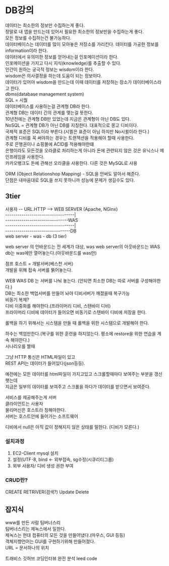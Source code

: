 # DB강의
  데이터는 최소한의 정보만 수집하는게 좋다.   
  정말로 내 앱을 만드는데 있어서 필요한 최소한의 정보만을 수집하는게 좋다.   
  모든 정보를 수집하는건 불가능하다.   
  데이터베이스는 데이터를 많이 모아놓은 저장소를 가리킨다.
  데이터를 가공한 정보를 information이라 한다.    
  데이터에서 유의미한 정보를 얻어내는걸 인포메이션이라 한다.    
  인포메이션을 가지고 다시 지식(knowledge)를 추출할 수 있다.    
  인간이 원하는 궁극적 정보는 wisdom이라 한다.    
  wisdom은 의사결정을 하는데 도움이 되는 정보이다.    
  데이터가 있어야 wisdom을 만드는데 이때 데이터를 저장하는 장소가 데이터베이스라고 한다.   
  dbms(database management system)    
  SQL = 시퀄    
  데이터베이스를 사용하는걸 관계형 DB라 한다.   
  관계형 DB는 데이터 간의 관계를 맺는걸 뜻한다.   
  10년전에는 관계형 DB만 있었는데 지금은 관계형이 아닌 DB도 있다.   
  NoSQL = 관계형 DB가 아닌 DB를 지칭한다. 대표적으로 몽고 디비이다.   
  국제적 표준은 SQL이라 부른다.(시퀼은 표준이 아님 하지만 No시퀼이라 한다.)   
  관계형 디비를 꼭 써야하는 경우는 트랜잭션을 적용해야 할때 사용한다.    
  주로 은행권이나 쇼핑몰에 ACID를 적용해야한떄    
  은행이라도 모든것을 오라클로 처리하는게 아니라 돈에 관련되지 않은 것은 유닉스나 메인프레임을 사용한다.   
  카카오뱅크도 돈에 관해선 오라클을 사용한다. 다른 것은 MySQL로 사용    

  ORM (Object Relationshop Mapping) - SQL을 안써도 알아서 해준다.   
  단점은 내마음대로 SQL을 쓰지 못하니까 성능에 문제가 생길수도 있다.   

  ## 3tier

  사용자 -- URL.HTTP --> WEB SERVER (Apache, NGinx)   
  ----------------------------------|   
  -------------------------------WAS    
  ----------------------------------|       
  --------------------------------DB    
  web server - was - db (3 tier)    

  web server 의 인바운드는 전 세계가 대상, was
  web server의 아웃바운드는 WAS
  db는 was에만 열어놓는다.(아웃바운드를 was만)

  점프 호스트 = 개발서버(베스천 서버)   
  개발을 위해 접속 서버를 뚥어놓는다.

  WEB WAS DB 는 서버를 나눠 놓는다. (안되면 최소한 DB는 따로 서버를 구성해야한다.)   
  DB는 최소한 백업서버를 만들어 놔야 디비서버가 깨졌을때 복구가능    
  비동기 복제?   
  디비 이중화를 해야한다.(프라이머리 디비, 스탠바이 디비)    
  프라이머리 디비에 데이터가 들어오면 비동기로 스텐바이 디비에 저장을 한다.   

  롤백을 하기 위해서는 시스템을 만들 때 롤백을 위한 시스템으로 개발해야 한다.

  하수는 백업만한다.(복구를 위한 훈련을 하지않는다. 평소에 restore을 위한 연습을 계속 해야한다.)    
  시나리오를 짤때    

  그냥 HTTP 통신은 HTML파일이 있고    
  REST API는 데이터가 들어있다(json등등).

  예전에는 모든 데이터를 html파일이 가지고있고 스크롤할때마다 보여주는 부분을 갱신햇는데     
  지금은 일부의 데이터를 보여주고 스크롤을 하다가 데이터를 받으면서 보여준다.    


  서비스를 제공해주는게 서버    
  클라이언트는 사용자    
  물리머신은 호스트라 칭해야한다.   
  서버는 호스트안에 들어가는 소프트웨어    

  디비에서 null은 아직 값이 정해지지 않은 상태를 말한다. (디비가 모른다.)

### 설치과정
  1. EC2-Client mysql 설치
  2. 설정(UTF-8, bind <- 외부접속, sg수정(시큐리티그룹)
  3. 외부 사용자/ 디비 생성 권한 부여

### CRUD란?
  CREATE RETRIVER(검색?) Update Delete



## 잡지식
www를 만든 사람 팀버너스리    
팀버너스리는 제녹스에서 일한다.   
제녹스는 현대 컴퓨터의 모든 것을 만들어냈다.(마우스, GUI 등등)    
객체지향언어는 GUI를 구현하기위해 만들어졌다.    
URL = 문서하나의 위치    

트래비스 깃허브
코딩인터뷰 완전 분석
leed code
